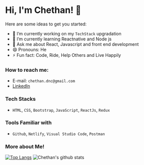 # Hi, I'm Chethan! 👋

Here are some ideas to get you started:

- 🔭 I’m currently working on my `TechStack` upgradation
- 🌱 I’m currently learning Reactnative and Node js
- 💬 Ask me about React, Javascript and front end development
- 😄 Pronouns: He
- ⚡ Fun fact: Code, Ride, Help Others and Live Happily

### How to reach me: 
- E-mail: `chethan.dnc@gmail.com`
- [LinkedIn](https://www.linkedin.com/in/chethan-dn-10b227a9)


### Tech Stacks
- `HTML`, `CSS`, `Bootstrap`, `JavaScript`, `ReactJs`, `Redux`

### Tools Familiar with
- `Github`, `Netlify`, `Visual Studio Code`, `Postman`

### More about Me!
[![Top Langs](https://github-readme-stats.vercel.app/api/top-langs/?username=chethandn&theme=tokyonight&show_icons=true)](https://github.com/anuraghazra/github-readme-stats)  ![Chethan's github stats](https://github-readme-stats.vercel.app/api?username=chethandn&theme=tokyonight&show_icons=true)



